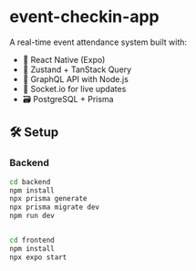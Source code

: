 # event-checkin-app
A real-time event attendance system built with:

- 📱 React Native (Expo)
- 🧠 Zustand + TanStack Query
- 🧩 GraphQL API with Node.js
- 💬 Socket.io for live updates
- 🗃️ PostgreSQL + Prisma

## 🛠️ Setup

### Backend

```bash
cd backend
npm install
npx prisma generate
npx prisma migrate dev
npm run dev


cd frontend
npm install
npx expo start

